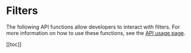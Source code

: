 # Filters

The following API functions allow developers to interact with filters. For more information on how to use these functions, see the [API usage page](/api/usage).

[[toc]]


